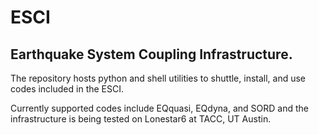 # ESCI
## Earthquake System Coupling Infrastructure. 
The repository hosts python and shell utilities to shuttle, install, and use codes included in the ESCI. <br/>

Currently supported codes include EQquasi, EQdyna, and SORD and the infrastructure is being tested on Lonestar6 at TACC, UT Austin.



